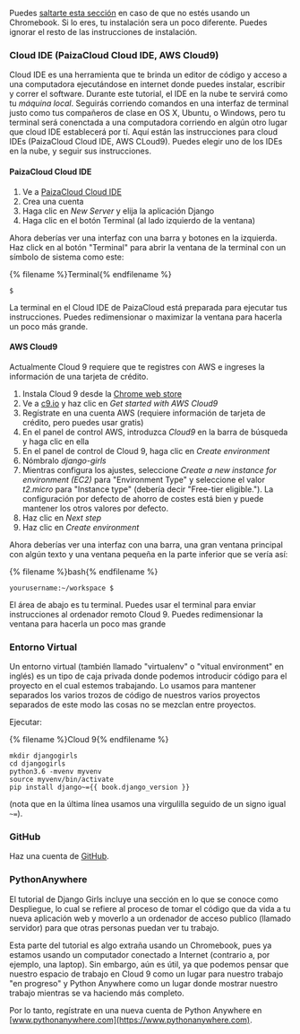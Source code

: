 Puedes [saltarte esta sección](http://tutorial.djangogirls.org/en/installation/#install-python) en caso de que no estés usando un Chromebook. Si lo eres, tu instalación sera un poco diferente. Puedes ignorar el resto de las instrucciones de instalación.

### Cloud IDE (PaizaCloud Cloud IDE, AWS Cloud9)

Cloud IDE es una herramienta que te brinda un editor de código y acceso a una computadora ejecutándose en internet donde puedes instalar, escribir y correr el software. Durante este tutorial, el IDE en la nube te servirá como tu *máquina local*. Seguirás corriendo comandos en una interfaz de terminal justo como tus compañeros de clase en OS X, Ubuntu, o Windows, pero tu terminal será conenctada a una computadora corriendo en algún otro lugar que cloud IDE establecerá por tí. Aquí están las instrucciones para cloud IDEs (PaizaCloud Cloud IDE, AWS CLoud9). Puedes elegir uno de los IDEs en la nube, y seguir sus instrucciones.

#### PaizaCloud Cloud IDE

1. Ve a [PaizaCloud Cloud IDE](https://paiza.cloud/)
2. Crea una cuenta
3. Haga clic en *New Server* y elija la aplicación Django
4. Haga clic en el botón Terminal (al lado izquierdo de la ventana)

Ahora deberías ver una interfaz con una barra y botones en la izquierda. Haz click en al botón "Terminal" para abrir la ventana de la terminal con un símbolo de sistema como este:

{% filename %}Terminal{% endfilename %}

    $
    

La terminal en el Cloud IDE de PaizaCloud está preparada para ejecutar tus instrucciones. Puedes redimensionar o maximizar la ventana para hacerla un poco más grande.

#### AWS Cloud9

Actualmente Cloud 9 requiere que te registres con AWS e ingreses la información de una tarjeta de crédito.

1. Instala Cloud 9 desde la [Chrome web store](https://chrome.google.com/webstore/detail/cloud9/nbdmccoknlfggadpfkmcpnamfnbkmkcp)
2. Ve a [c9.io](https://c9.io) y haz clic en *Get started with AWS Cloud9*
3. Regístrate en una cuenta AWS (requiere información de tarjeta de crédito, pero puedes usar gratis)
4. En el panel de control AWS, introduzca *Cloud9* en la barra de búsqueda y haga clic en ella
5. En el panel de control de Cloud 9, haga clic en *Create environment*
6. Nómbralo *django-girls*
7. Mientras configura los ajustes, seleccione *Create a new instance for environment (EC2)* para "Environment Type" y seleccione el valor *t2.micro* para "Instance type" (debería decir "Free-tier eligible."). La configuración por defecto de ahorro de costes está bien y puede mantener los otros valores por defecto.
8. Haz clic en *Next step*
9. Haz clic en *Create environment*

Ahora deberías ver una interfaz con una barra, una gran ventana principal con algún texto y una ventana pequeña en la parte inferior que se vería así:

{% filename %}bash{% endfilename %}

    yourusername:~/workspace $
    

El área de abajo es tu terminal. Puedes usar el terminal para enviar instrucciones al ordenador remoto Cloud 9. Puedes redimensionar la ventana para hacerla un poco mas grande

### Entorno Virtual

Un entorno virtual (también llamado "virtualenv" o "vitual environment" en inglés) es un tipo de caja privada donde podemos introducir código para el proyecto en el cual estemos trabajando. Lo usamos para mantener separados los varios trozos de código de nuestros varios proyectos separados de este modo las cosas no se mezclan entre proyectos.

Ejecutar:

{% filename %}Cloud 9{% endfilename %}

    mkdir djangogirls
    cd djangogirls
    python3.6 -mvenv myvenv
    source myvenv/bin/activate
    pip install django~={{ book.django_version }}
    

(nota que en la última línea usamos una virgulilla seguido de un signo igual `~=`).

### GitHub

Haz una cuenta de [GitHub](https://github.com).

### PythonAnywhere

El tutorial de Django Girls incluye una sección en lo que se conoce como Despliegue, lo cual se refiere al proceso de tomar el código que da vida a tu nueva aplicación web y moverlo a un ordenador de acceso publico (llamado servidor) para que otras personas puedan ver tu trabajo.

Esta parte del tutorial es algo extraña usando un Chromebook, pues ya estamos usando un computador conectado a Internet (contrario a, por ejemplo, una laptop). Sin embargo, aún es útil, ya que podemos pensar que nuestro espacio de trabajo en Cloud 9 como un lugar para nuestro trabajo "en progreso" y Python Anywhere como un lugar donde mostrar nuestro trabajo mientras se va haciendo más completo.

Por lo tanto, regístrate en una nueva cuenta de Python Anywhere en [www.pythonanywhere.com](https://www.pythonanywhere.com).